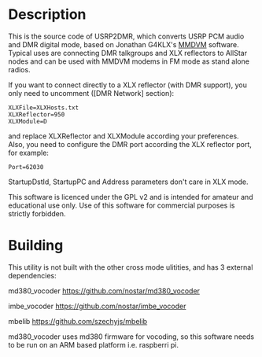 # Description

This is the source code of USRP2DMR, which converts USRP PCM audio and DMR digital mode, based on Jonathan G4KLX's [MMDVM](https://github.com/g4klx) software. Typical uses are connecting DMR talkgroups and XLX reflectors to AllStar nodes and can be used with MMDVM modems in FM mode as stand alone radios.

If you want to connect directly to a XLX reflector (with DMR support), you only need to uncomment ([DMR Network] section):

    XLXFile=XLXHosts.txt
    XLXReflector=950
    XLXModule=D

and replace XLXReflector and XLXModule according your preferences. Also, you need to configure the DMR port according the XLX reflector port, for example:

    Port=62030

StartupDstId, StartupPC and Address parameters don't care in XLX mode.

This software is licenced under the GPL v2 and is intended for amateur and educational use only. Use of this software for commercial purposes is strictly forbidden.

# Building
This utility is not built with the other cross mode ulitities, and has 3 external dependencies:

md380_vocoder https://github.com/nostar/md380_vocoder

imbe_vocoder https://github.com/nostar/imbe_vocoder

mbelib https://github.com/szechyjs/mbelib

md380_vocoder uses md380 firmware for vocoding, so this software needs to be run on an ARM based platform i.e. raspberri pi.

